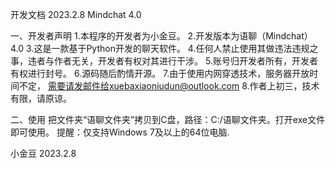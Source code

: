 开发文档  2023.2.8  Mindchat 4.0

一、开发者声明
1.本程序的开发者为小金豆。
2.开发版本为语聊（Mindchat）4.0
3.这是一款基于Python开发的聊天软件。
4.任何人禁止使用其做违法违规之事，违者与作者无关，开发者有权对其进行干涉。
5.账号归开发者所有，开发者有权进行封号。
6.源码随后酌情开源。
7.由于使用内网穿透技术，服务器开放时间不定， 需要请发邮件给xuebaxiaoniudun@outlook.com
8.作者上初三，技术有限，请原谅。

二、使用
把文件夹“语聊文件夹”拷贝到C盘，路径：C:/语聊文件夹。打开exe文件即可使用。
提醒：仅支持Windows 7及以上的64位电脑.

小金豆
2023.2.8
